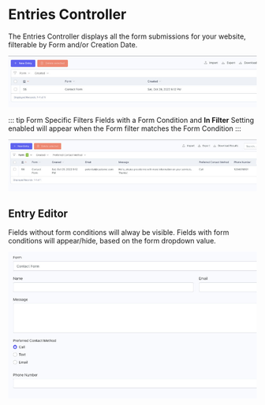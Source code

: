 # Entries Controller

The Entries Controller displays all the form submissions for your website, filterable by Form and/or Creation Date.  

![Entries List](./../images/entries-controller-no-form-filter.jpg)

::: tip Form Specific Filters
Fields with a Form Condition and **In Filter** Setting enabled will appear when the Form filter matches the Form Condition
:::

![Entries List](./../images/entries-controller.jpg)

## Entry Editor

Fields without form conditions will alway be visible.  Fields with form conditions will appear/hide, based on the form dropdown value.

![Entry Editor](./../images/entry-editor.jpg)


